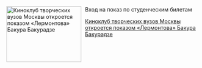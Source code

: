 <!--2025-10-17 11:45:44-->
<div class="yb">
  <div class="rss kino_kino"><a href="https://www.kino-teatr.ru/kino/news/y2025/10-17/39334/" title="Киноклуб творческих вузов Москвы откроется показом «Лермонтова» Бакура Бакурадзе"><img src="https://www.kino-teatr.ru/news/4/3/39334/poster.jpg" width="196" height="147" align="left" hspace="5" style="margin: 0px 10px 0px 5px" alt="Киноклуб творческих вузов Москвы откроется показом «Лермонтова» Бакура Бакурадзе"/></a>Вход на показ по студенческим билетам <p class="titl"><a href="https://www.kino-teatr.ru/kino/news/y2025/10-17/39334/">Киноклуб творческих вузов Москвы откроется показом «Лермонтова» Бакура Бакурадзе</a></p></div>
</div>
